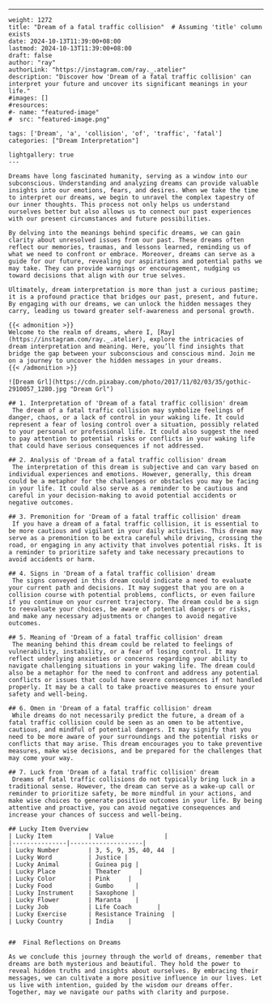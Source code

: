 ---
    weight: 1272
    title: "Dream of a fatal traffic collision"  # Assuming 'title' column exists
    date: 2024-10-13T11:39:00+08:00
    lastmod: 2024-10-13T11:39:00+08:00
    draft: false
    author: "ray"
    authorLink: "https://instagram.com/ray._.atelier"
    description: "Discover how 'Dream of a fatal traffic collision' can interpret your future and uncover its significant meanings in your life."
    #images: []
    #resources:
    #- name: "featured-image"
    #  src: "featured-image.png"
    
    tags: ['Dream', 'a', 'collision', 'of', 'traffic', 'fatal']
    categories: ["Dream Interpretation"]
    
    lightgallery: true
    ---
    
    Dreams have long fascinated humanity, serving as a window into our subconscious. Understanding and analyzing dreams can provide valuable insights into our emotions, fears, and desires. When we take the time to interpret our dreams, we begin to unravel the complex tapestry of our inner thoughts. This process not only helps us understand ourselves better but also allows us to connect our past experiences with our present circumstances and future possibilities.
    
    By delving into the meanings behind specific dreams, we can gain clarity about unresolved issues from our past. These dreams often reflect our memories, traumas, and lessons learned, reminding us of what we need to confront or embrace. Moreover, dreams can serve as a guide for our future, revealing our aspirations and potential paths we may take. They can provide warnings or encouragement, nudging us toward decisions that align with our true selves.
    
    Ultimately, dream interpretation is more than just a curious pastime; it is a profound practice that bridges our past, present, and future. By engaging with our dreams, we can unlock the hidden messages they carry, leading us toward greater self-awareness and personal growth.
    
    {{< admonition >}}
    Welcome to the realm of dreams, where I, [Ray](https://instagram.com/ray._.atelier), explore the intricacies of dream interpretation and meaning. Here, you’ll find insights that bridge the gap between your subconscious and conscious mind. Join me on a journey to uncover the hidden messages in your dreams.
    {{< /admonition >}}
    
    ![Dream Grl](https://cdn.pixabay.com/photo/2017/11/02/03/35/gothic-2910057_1280.jpg "Dream Grl")
    
    ## 1. Interpretation of 'Dream of a fatal traffic collision' dream
     The dream of a fatal traffic collision may symbolize feelings of danger, chaos, or a lack of control in your waking life. It could represent a fear of losing control over a situation, possibly related to your personal or professional life. It could also suggest the need to pay attention to potential risks or conflicts in your waking life that could have serious consequences if not addressed.
    
    ## 2. Analysis of 'Dream of a fatal traffic collision' dream
     The interpretation of this dream is subjective and can vary based on individual experiences and emotions. However, generally, this dream could be a metaphor for the challenges or obstacles you may be facing in your life. It could also serve as a reminder to be cautious and careful in your decision-making to avoid potential accidents or negative outcomes.
    
    ## 3. Premonition for 'Dream of a fatal traffic collision' dream
     If you have a dream of a fatal traffic collision, it is essential to be more cautious and vigilant in your daily activities. This dream may serve as a premonition to be extra careful while driving, crossing the road, or engaging in any activity that involves potential risks. It is a reminder to prioritize safety and take necessary precautions to avoid accidents or harm.
    
    ## 4. Signs in 'Dream of a fatal traffic collision' dream
     The signs conveyed in this dream could indicate a need to evaluate your current path and decisions. It may suggest that you are on a collision course with potential problems, conflicts, or even failure if you continue on your current trajectory. The dream could be a sign to reevaluate your choices, be aware of potential dangers or risks, and make any necessary adjustments or changes to avoid negative outcomes.
    
    ## 5. Meaning of 'Dream of a fatal traffic collision' dream
     The meaning behind this dream could be related to feelings of vulnerability, instability, or a fear of losing control. It may reflect underlying anxieties or concerns regarding your ability to navigate challenging situations in your waking life. The dream could also be a metaphor for the need to confront and address any potential conflicts or issues that could have severe consequences if not handled properly. It may be a call to take proactive measures to ensure your safety and well-being.
    
    ## 6. Omen in 'Dream of a fatal traffic collision' dream
     While dreams do not necessarily predict the future, a dream of a fatal traffic collision could be seen as an omen to be attentive, cautious, and mindful of potential dangers. It may signify that you need to be more aware of your surroundings and the potential risks or conflicts that may arise. This dream encourages you to take preventive measures, make wise decisions, and be prepared for the challenges that may come your way.
    
    ## 7. Luck from 'Dream of a fatal traffic collision' dream
     Dreams of fatal traffic collisions do not typically bring luck in a traditional sense. However, the dream can serve as a wake-up call or reminder to prioritize safety, be more mindful in your actions, and make wise choices to generate positive outcomes in your life. By being attentive and proactive, you can avoid negative consequences and increase your chances of success and well-being.
    
    ## Lucky Item Overview
    | Lucky Item          | Value              |
    |---------------|--------------------|
    | Lucky Number        | 3, 5, 9, 35, 40, 44  |
    | Lucky Word          | Justice |
    | Lucky Animal        | Guinea pig |
    | Lucky Place         | Theater     |
    | Lucky Color         | Pink     |
    | Lucky Food          | Gumbo      |
    | Lucky Instrument    | Saxophone |
    | Lucky Flower        | Maranta    |
    | Lucky Job           | Life Coach       |
    | Lucky Exercise      | Resistance Training  |
    | Lucky Country       | India    |
    
    
    ##  Final Reflections on Dreams
    
    As we conclude this journey through the world of dreams, remember that dreams are both mysterious and beautiful. They hold the power to reveal hidden truths and insights about ourselves. By embracing their messages, we can cultivate a more positive influence in our lives. Let us live with intention, guided by the wisdom our dreams offer. Together, may we navigate our paths with clarity and purpose.
    